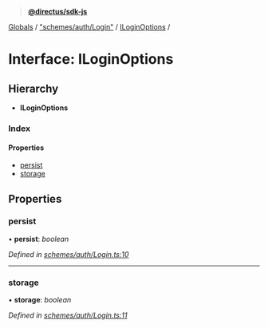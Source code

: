 > **[@directus/sdk-js](../README.md)**

[Globals](../README.md) / ["schemes/auth/Login"](../modules/_schemes_auth_login_.md) / [ILoginOptions](_schemes_auth_login_.iloginoptions.md) /

# Interface: ILoginOptions

## Hierarchy

* **ILoginOptions**

### Index

#### Properties

* [persist](_schemes_auth_login_.iloginoptions.md#persist)
* [storage](_schemes_auth_login_.iloginoptions.md#storage)

## Properties

###  persist

• **persist**: *boolean*

*Defined in [schemes/auth/Login.ts:10](https://github.com/janbiasi/sdk-js/blob/75383ea/src/schemes/auth/Login.ts#L10)*

___

###  storage

• **storage**: *boolean*

*Defined in [schemes/auth/Login.ts:11](https://github.com/janbiasi/sdk-js/blob/75383ea/src/schemes/auth/Login.ts#L11)*